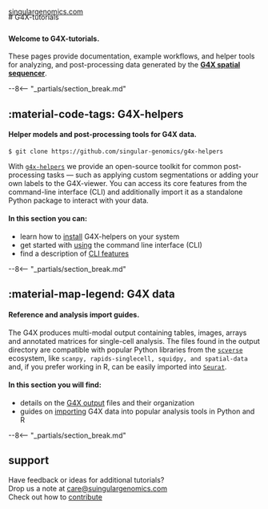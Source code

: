 
<br>
<!-- # <span class="index-header">G4X-tutorials</span> -->
# G4X-tutorials
<span style="margin-top:-1.75rem; display:block;"><a href="https://www.singulargenomics.com/">singulargenomics.com</a></span>
<br>


#### Welcome to G4X-tutorials.  

These pages provide documentation, example workflows, and helper tools for analyzing, and post-processing data generated by the [**G4X spatial sequencer**](https://www.singulargenomics.com/g4x).

--8<-- "_partials/section_break.md"

## :material-code-tags: G4X-helpers
#### Helper models and post-processing tools for G4X data.  

`$ git clone https://github.com/singular-genomics/g4x-helpers`

With [`g4x-helpers`](https://github.com/Singular-Genomics/G4X-helpers) we provide an open-source toolkit for common post-processing tasks — such as applying custom segmentations or adding your own labels to the G4X-viewer. You can access its core features from the command-line interface (CLI) and additionally import it as a standalone Python package to interact with your data.

#### In this section you can:

+ learn how to [install](./g4x_helpers/installation.md) G4X-helpers on your system
+ get started with [using](./g4x_helpers/usage.md) the command line interface (CLI)
+ find a description of [CLI features](./g4x_helpers/usage.md) 

--8<-- "_partials/section_break.md"

## :material-map-legend: G4X data
#### Reference and analysis import guides.  

The G4X produces multi-modal output containing tables, images, arrays and annotated matrices for single-cell analysis.
The files found in the output directory are compatible with popular Python libraries from the [`scverse`](https://github.com/scverse) ecosystem, like `scanpy, rapids-singlecell, squidpy, and spatial-data` and, if you prefer working in R, can be easily imported into [`Seurat`](https://satijalab.org/seurat/).

#### In this section you will find:

+ details on the [G4X output](./g4x_data/g4x_output.md) files and their organization
+ guides on [importing](./g4x_data/data_import.md) G4X data into popular analysis tools in Python and R 

--8<-- "_partials/section_break.md"
<!-- # :material-chat-outline:  -->
## support

Have feedback or ideas for additional tutorials?  
Drop us a note at [care@suingulargenomics.com](mailto:care@singulargenomics.com)  
Check out how to [contribute](./contributing/index.md) 
